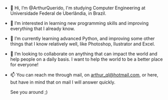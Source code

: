 - 👋 Hi, I’m @ArthurQuerido, I'm studying Computer Engineering at Universidade Federal de Uberlândia, in Brazil.

- 👀 I’m interested in learning new programming skills and improving everything that I already know.

- 🌱 I’m currently learning advanced Python, and improving some other things that I know relatively well, like Photoshop,
Ilustrator and Excel.

- 💞️ I’m looking to collaborate on anything that can impact the world and help people on a daily basis. 
I want to help the world to be a better place for everyone!

- 📫 You can reach me through mail, on arthur_ql@hotmail.com, or here, but have in mind that on mail I will answer quickly.

  
  See you around ;)

